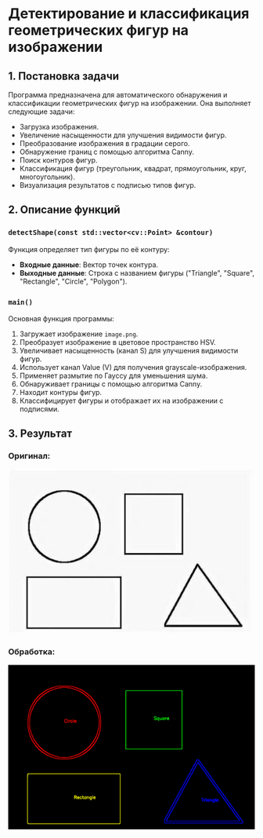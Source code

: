 # Детектирование и классификация геометрических фигур на изображении

## 1. Постановка задачи
Программа предназначена для автоматического обнаружения и классификации геометрических фигур на изображении. Она выполняет следующие задачи:
- Загрузка изображения.
- Увеличение насыщенности для улучшения видимости фигур.
- Преобразование изображения в градации серого.
- Обнаружение границ с помощью алгоритма Canny.
- Поиск контуров фигур.
- Классификация фигур (треугольник, квадрат, прямоугольник, круг, многоугольник).
- Визуализация результатов с подписью типов фигур.

## 2. Описание функций

### `detectShape(const std::vector<cv::Point> &contour)`
Функция определяет тип фигуры по её контуру:
- **Входные данные**: Вектор точек контура.
- **Выходные данные**: Строка с названием фигуры ("Triangle", "Square", "Rectangle", "Circle", "Polygon").

### `main()`
Основная функция программы:
1. Загружает изображение `image.png`.
2. Преобразует изображение в цветовое пространство HSV.
3. Увеличивает насыщенность (канал S) для улучшения видимости фигур.
4. Использует канал Value (V) для получения grayscale-изображения.
5. Применяет размытие по Гауссу для уменьшения шума.
6. Обнаруживает границы с помощью алгоритма Canny.
7. Находит контуры фигур.
8. Классифицирует фигуры и отображает их на изображении с подписями.

## 3. Результат
### Оригинал:
![alt text](image.png)
### Обработка:
![alt text](image-1.png)